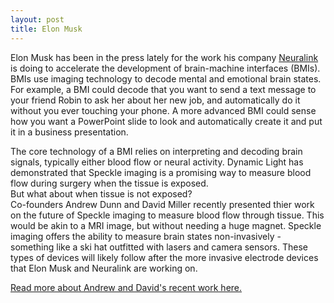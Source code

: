 ```yaml
---
layout: post
title: Elon Musk
---
```


Elon Musk has been in the press lately for the work his company <a href="https://www.neuralink.com"> Neuralink</a> 
is doing to accelerate the development of brain-machine interfaces (BMIs). BMIs use imaging technology to decode mental
and emotional brain states. For example, a BMI could decode that you want to send a text message to your friend Robin to
ask her about her new job, and automatically do it without you ever touching your phone. A more advanced BMI could sense 
how you want a PowerPoint slide to look and automatically create it and put it in a business presentation.


The core technology of a BMI relies on interpreting and decoding brain signals, typically either blood flow or neural activity. Dynamic Light has demonstrated that Speckle imaging is a promising way to measure blood flow during surgery when the tissue
is exposed. <br>
But what about when tissue is not exposed?
<br>
Co-founders Andrew Dunn and David Miller recently presented thier work on the future of Speckle imaging to measure blood flow
through tissue. This would be akin to a MRI image, but without needing a huge magnet. Speckle imaging offers the ability to
measure brain states non-invasively - something like a ski hat outfitted with lasers and camera sensors. These types of 
devices will likely follow after the more invasive electrode devices that Elon Musk and Neuralink are working on.

<a href="https://www.spiedigitallibrary.org/conference-proceedings-of-spie/10877/1087707/Computational-speckle-contrast-optical-tomography-%7c-2019-%7c-Miller-%7c/10.1117/12.2512456.short?SSO=1"> Read more about Andrew and David's recent work here.</a> 

